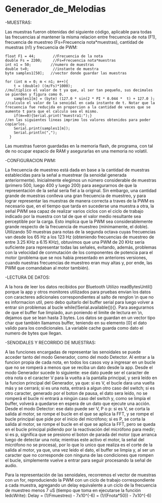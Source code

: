﻿# Generador_de_Melodias

-MUESTRAS:

Las muestras fueron obtenidas del siguiente código, aplicable para todas las frecuencias al mantener la misma relacion entre frecuencia de nota (F1), frecuencia de muestreo (Fs=Frecuencia nota*muestras), cantidad de muestras (n1) y frecuencia de PWM:

```
float F1 = 44;        //Frecuencia de la nota
double Fs = 2200;     //Fs=Frecuencia nota*muestras          
int n1 = 50;         //numero de muestras
double t=0;           //instante de muestra
byte samples1[50];   //vector donde guardar las muestras

for (int m = 0; m < n1; m++){
    t = (double) ((m/Fs)*1000);                                       //multiplico el valor de t ya que, al ser tan pequeño, sus decimales se pierden y figura como 0.
    samples1[m] = (byte) (127.0 * sin(2 * PI * 0.044 *  t) + 127.0 ); //calculo el valor de la senoidal en cada instante de t. Notar que la frecuencia fue reducida en proporcion a la cantidad de veces que se aumento t para que el calculo sea el mismo.
    if(m==0){Serial.print("muestra1:");}                              //en las siguientes lineas imprimo los valores obtenidos para poder copiarlos.
    Serial.print(samples1[m]);
    Serial.println(",");
  }
```

Las muestras fueron guardadas en la memoria flash, de programa, con tal de no ocupar espacio de RAM y asegurarlas en una memoria no volatil.

-CONFIGURACION PWM:

La frecuencia de muestreo está dada en base a la cantidad de muestras establecidas para la señal a muestrear (la senoidal generada anteriormente). Inicialmente elegimos un número considerable de muestras (primero 500, luego 400 y luego 200) para asegurarnos de que la representación de la señal sería fiel a la original. Sin embargo, una cantidad grande de muestras conlleva una gran frecuencia de muestreo, y para lograr representar las muestras de manera correcta a traves de la PWM es necesario que, en el tiempo que tarda en sucederse una muestra a otra, la señal PWM sea capaz de realizar varios ciclos con el ciclo de trabajo indicado por la muestra con tal de que el valor medio resultante sea perceptible por la carga. Esto implica que la PWM sea considerablemente grande respecto de la frecuencia de muestreo (mínimamente, el doble). Utilizando 50 muestras para notas de la segunda octava cuyas frecuencias van desde los 65 Hz a los 123 Hz (obteniendo frecuencias de muestreo de entre 3.25 KHz a 6.15 KHz), obtuvimos que una PWM de 20 KHz sería suficiente para representar todas las señales, evitando, además, problemas con la velocidad de conmutación de los componentes de potencia para el motor (problema que se nos habia presentado en anteriores versiones, cuando nuestras frecuencias de muestreo eran muy altas y, por ende, las PWM que comandaban al motor también).

-LECTURA DE DATOS:

A la hora de leer los datos recibidos por Bluetooth Utilizo readBytesUntil() porque la app y otros monitores utilizados para pruebas envian los datos con caracteres adicionales correspondientes al salto de renglon \n que no es informacion util, pero debo quitarlo del buffer serial para luego volver a entrar sin problemas al bucle while(!Serial.available()){}. Para asegurarnos de que el buffer fue limpiado, aun poniendo el limite de lectura en \n, dejamos que se lean hasta 3 bytes. Los datos se guardan en un vector tipo char que también llamamos buffer, teniendo en su elemento [0] el dato valido para los condicionales.
La variable cache guarda como dato el numero de bytes que llegan.

-SENOIDALES Y RECORRIDO DE MUESTRAS:

A las funciones encargadas de representar las senoidales se puede acceder tanto del modo Generador, como del modo Detector. Al entrar a la funcion propia de cada nota, en todos los casos voy a ingresar en un bucle que no se romperá a menos que se reciba un dato desde la app. Desde el modo Generador sucede lo siguiente: ese dato puede ser el caracter de otra nota o el caracter V para la vuelta a la pantalla principal, y será leído en la funcion principal del Generador, ya que: si es V, el bucle dara una vuelta más y se cerrará; si es una nota, entrará a algun otro caso del switch; si es otro caracter, generado por el boton de pausa, el dato sera leído, no se romperá el bucle ni entrará a ningún caso del switch y, como se limpia el buffer, volverá a quedarse en espera de un dato que ejecute una acción. Desde el modo Detector: ese dato puede ser V, P o p: si es V, se corta la salida al motor, se rompe el bucle en el que se aplica la FFT, y se rompe el bucle principal que pide por el inicio del micrófono; si es P, se corta la salida al motor, se rompe el bucle en el que se aplica la FFT, pero se queda en el bucle principal pidiendo por la reactivación del micrófono para medir; si es p, significa que se presiono el boton de parada del motor (que arranca luego de detectar una nota; mientras este activo el motor, la señal del micrófono no se procesa), por lo que lo unico que realiza es el corte de la salida al motor, ya que, una vez leido el dato, el buffer se limpia y, al ser un caracter que no corresponde con ninguna de las condiciones que rompen el bucle, simplemente vuelve a entrar para seguir procesando la señal de audio.


Para la representación de las senoidales, recorremos el vector de muestras con un for, reproduciendo la PWM con un ciclo de trabajo correspondiente a cada muestra, agregando un delay equivalente a un ciclo de la frecuencia de muestreo menos 7 uS (tiempo que toma en ejecutarse la función ledcWrite):
Delay = (1/Fmuestreo) - 7x10^(-6) = (1/(Fnota*50)) - 7x10^(-6)
